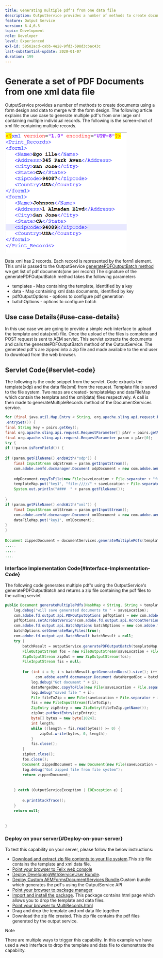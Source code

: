 ```yaml
---
title: Generating multiple pdf's from one data file
description: OutputService provides a number of methods to create documents using a form design and data to merge with the form design. Learn to generate multiple pdf's from one large xml containing multiple individual records.
feature: Output Service
version: 6.4,6.5
topic: Development
role: Developer
level: Experienced
exl-id: 58582acd-cabb-4e28-9fd3-598d3cbac43c
last-substantial-update: 2020-01-07
duration: 199
---
```

# Generate a set of PDF Documents from one xml data file

OutputService provides a number of methods to create documents using a form design and data to merge with the form design. The following article explains the use case to generate multiple pdf's from one large xml containing multiple individual records.
The following is the screen-shot of xml file containing multiple records.

![multi-record-xml](assets/multi-record-xml.PNG)

Data xml has 2 records. Each record is represented by the form1 element. This xml is passed to the OutputService [generatePDFOutputBatch method](https://helpx.adobe.com/aem-forms/6/javadocs/com/adobe/fd/output/api/OutputService.html) we get list of pdf documents(one per record)
The signature of the generatePDFOutputBatch method takes the following parameters

* templates - Map containing the template, identified by a key
* data - Map containing xml data documents, identified by key
* pdfOutputOptions - options to configure pdf generation
* batchOptions - options to configure batch



## Use case Details{#use-case-details}

In this use case we are going to provide a simple web interface to upload the template and data(xml) file. Once the upload of the files is complete and POST request is sent to AEM servlet. This servlet extracts the documents and calls the  generatePDFOutputBatch method of the OutputService. The generated pdf's are zipped into a zip file and made available to the end user to download from the web browser.

## Servlet Code{#servlet-code}

The following is the code snippet from the servlet. Code extracts the template(xdp) and the data file(xml) from the request. Template file is saved to the file system. Two maps are created- templateMap and dataFileMap which contain the template and the xml(data) files respectively. A call is then made to generateMultipleRecords method of the DocumentServices service.

```java
for (final java.util.Map.Entry < String, org.apache.sling.api.request.RequestParameter[] > pairs: params
.entrySet()) {
final String key = pairs.getKey();
final org.apache.sling.api.request.RequestParameter[] pArr = pairs.getValue();
final org.apache.sling.api.request.RequestParameter param = pArr[0];
try {
if (!param.isFormField()) {

if (param.getFileName().endsWith("xdp")) {
    final InputStream xdpStream = param.getInputStream();
    com.adobe.aemfd.docmanager.Document xdpDocument = new com.adobe.aemfd.docmanager.Document(xdpStream);

    xdpDocument.copyToFile(new File(saveLocation + File.separator + "fromui.xdp"));
    templateMap.put("key1", "file://///" + saveLocation + File.separator + "fromui.xdp");
    System.out.println("####  " + param.getFileName());

}
if (param.getFileName().endsWith("xml")) {
    final InputStream xmlStream = param.getInputStream();
    com.adobe.aemfd.docmanager.Document xmlDocument = new com.adobe.aemfd.docmanager.Document(xmlStream);
    dataFileMap.put("key1", xmlDocument);
}
}

Document zippedDocument = documentServices.generateMultiplePdfs(templateMap, dataFileMap,saveLocation);
.....
.....
....
```

### Interface Implementation Code{#Interface-Implementation-Code}

The following code generates multiple pdf's using the OutputService's generatePDFOutputBatch and returns a zip file containing the pdf files to the calling servlet

```java
public Document generateMultiplePdfs(HashMap < String, String > templateMap, HashMap < String, Document > dataFileMap, String saveLocation) {
    log.debug("will save generated documents to " + saveLocation);
    com.adobe.fd.output.api.PDFOutputOptions pdfOptions = new com.adobe.fd.output.api.PDFOutputOptions();
    pdfOptions.setAcrobatVersion(com.adobe.fd.output.api.AcrobatVersion.Acrobat_11);
    com.adobe.fd.output.api.BatchOptions batchOptions = new com.adobe.fd.output.api.BatchOptions();
    batchOptions.setGenerateManyFiles(true);
    com.adobe.fd.output.api.BatchResult batchResult = null;
    try {
        batchResult = outputService.generatePDFOutputBatch(templateMap, dataFileMap, pdfOptions, batchOptions);
        FileOutputStream fos = new FileOutputStream(saveLocation + File.separator + "zippedfile.zip");
        ZipOutputStream zipOut = new ZipOutputStream(fos);
        FileInputStream fis = null;

        for (int i = 0; i < batchResult.getGeneratedDocs().size(); i++) {
              com.adobe.aemfd.docmanager.Document dataMergedDoc = batchResult.getGeneratedDocs().get(i);
            log.debug("Got document " + i);
            dataMergedDoc.copyToFile(new File(saveLocation + File.separator + i + ".pdf"));
            log.debug("saved file " + i);
            File fileToZip = new File(saveLocation + File.separator + i + ".pdf");
            fis = new FileInputStream(fileToZip);
            ZipEntry zipEntry = new ZipEntry(fileToZip.getName());
            zipOut.putNextEntry(zipEntry);
            byte[] bytes = new byte[1024];
            int length;
            while ((length = fis.read(bytes)) >= 0) {
                zipOut.write(bytes, 0, length);
            }
            fis.close();
        }
        zipOut.close();
        fos.close();
        Document zippedDocument = new Document(new File(saveLocation + File.separator + "zippedfile.zip"));
        log.debug("Got zipped file from file system");
        return zippedDocument;


    } catch (OutputServiceException | IOException e) {

        e.printStackTrace();
    }
    return null;


}
```

### Deploy on your server{#Deploy-on-your-server}

To test this capability on your server, please follow the below instructions:

* [Download and extract zip file contents to your file system](assets/mult-records-template-and-xml-file.zip).This zip file contains the template and xml data file.
* [Point your browser to Felix web console](http://localhost:4502/system/console/bundles)
* [Deploy DevelopingWithServiceUser Bundle](/help/forms/assets/common-osgi-bundles/DevelopingWithServiceUser.jar). 
* [Deploy Custom AEMFormsDocumentServices Bundle](/help/forms/assets/common-osgi-bundles/AEMFormsDocumentServices.core-1.0-SNAPSHOT.jar).Custom bundle which generates the pdf's using the OutputService API
* [Point your browser to package manager](http://localhost:4502/crx/packmgr/index.jsp)
* [Import and install the package](assets/generate-multiple-pdf-from-xml.zip). This package contains html page which allows you to drop the template and data files.
* [Point your browser to MultiRecords.html](http://localhost:4502/content/DocumentServices/Multirecord.html?)
* Drag and drop the template and xml data file together
* Download the zip file created. This zip file contains the pdf files generated by the output service.

>[!NOTE]
>There are multiple ways to trigger this capability. In this example we have used a web interface to drop the template and data file to demonstrate the capability.
